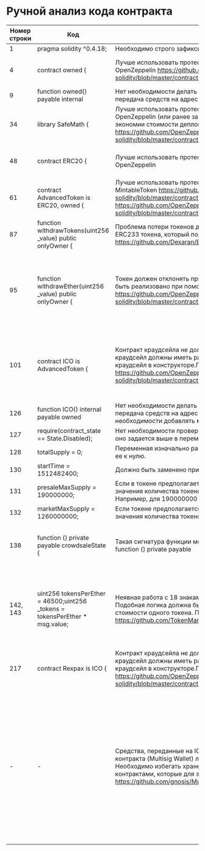 # Ручной анализ кода контракта

| Номер строки | Код                                                                          | Описание                                                                                                                                                                                                                                                                                                  | Приоритет |
|--------------|------------------------------------------------------------------------------|-----------------------------------------------------------------------------------------------------------------------------------------------------------------------------------------------------------------------------------------------------------------------------------------------------------|-----------|
| 1            | pragma solidity ^0.4.18;                                                     | Необходимо строго зафиксировать версию языка                                                                                                                                                                                                                                                              | **Исправлено**   |
| 4            | contract owned {                                                             | Лучше использовать протестированную версию Claimable контракта от OpenZeppelin  https://github.com/OpenZeppelin/zeppelin-solidity/blob/master/contracts/ownership/Claimable.sol                                                                                                                           | Низкий, **Нет необходимости, функционал идентичный**    |
| 9            | function owned() payable internal                                            | Нет необходимости делать конструктор payable, если не предполагается передача средств на адрес контракта при деплойменте.                                                                                                                                                                                 | **Исправлено**   |
| 34           | library SafeMath {                                                           | Лучше использовать протестированную версию SafeMath контракта от OpenZeppelin (или ранее загруженную в есть версию библиотеки для экономии стоимости деплоймента)  https://github.com/OpenZeppelin/zeppelin-solidity/blob/master/contracts/math/SafeMath.sol                                              | **Исправлено**   |
| 48           | contract ERC20 {                                                             | Лучше использовать протестированную версию ERC20 интерфейса от OpenZeppelin                                                                                                                                                                                                                               | Низкий, **Нет необходимости, функционал идентичный**    |
| 61           | contract AdvancedToken is ERC20, owned {                                     | Лучше использовать протестированные версии BurnableToken и MintableToken  https://github.com/OpenZeppelin/zeppelin-solidity/blob/master/contracts/token/MintableToken.sol https://github.com/OpenZeppelin/zeppelin-solidity/blob/master/contracts/token/BurnableToken.sol                                 | Низкий, **Нет необходимости, функционал идентичный**    |
| 87           | function withdrawTokens(uint256 _value) public onlyOwner {                   | Проблема потери токенов должна быть решена глобально реализацией ERC233 токена, который полностью совместим с ERC20 реализацией  https://github.com/Dexaran/ERC223-token-standard                                                                                                                         | Средний, **Виталик бутерин не одобряет, пруф https://goo.gl/HYTPHc**   |
| 95           | function withdrawEther(uint256 _value) public onlyOwner {                    | Токен должен отклонять прямую отправку эфира на свой адрес. Может быть реализовано при помощи HasNoEther контракта из OpenZeppelin  https://github.com/OpenZeppelin/zeppelin-solidity/blob/master/contracts/ownership/HasNoEther.sol                                                                      | Средний, **Очень сильно зависит от реализации контракта, это субъективное мнение и отсылка к Multisig? Есть ли более весомые рекомендации зачем это нужно делать?**   |
| 101          | contract ICO is AdvancedToken {                                              | Контракт краудсейла не должен наследоваться от токена. Токен и краудсейл должны иметь разные адреса, а токен передаваться в краудсейл в конструкторе.Пример реализации в OpenZeppelin  https://github.com/OpenZeppelin/zeppelin-solidity/blob/master/contracts/crowdsale/Crowdsale.sol#L49                | Средний, **Текущая реализация - рабочая, это субъективное мнение и отсылка к Multisig? Есть ли более весомые рекомендации зачем это нужно делать?**   |
| 126          | function ICO() internal payable owned                                        | Нет необходимости делать конструктор payable, если не предполагается передача средств на адрес контракта при деплойменте. Нет необходимости добавлять модификатор owned для конструктора                                                                                                                  | **Исправлено**    |
| 127          | require(contract_state == State.Disabled);                                   | Нет необходимости проверить начальное состояние краудсейла, так как оно задается выше в переменную по умолчанию                                                                                                                                                                                           | **Исправлено**    |
| 128          | totalSupply = 0;                                                             | Переменная изначально равна нулю. Нет необходимости приравнивать ее к нулю.                                                                                                                                                                                                                               | **Исправлено**    |
| 130          | startTime = 1512482400;                                                      | Должно быть заменено при деплойменте в публичную сеть                                                                                                                                                                                                                                                     | **Исправлено, не та версия**  |
| 131          | presaleMaxSupply = 190000000;                                                | Если в токене предполагается 18 знаков после запятой, значит и все значения количества токенов должны быть умножены на 10 ^ 18. Например, для 190000000 число с 18 знаками будет равно 1.9e26                                                                                                             | **Исправлено, не та версия**   |
| 132          | marketMaxSupply = 1260000000;                                                | Если токене предполагается 18 знаков после запятой, значит и все значения количества токенов должны быть умножены на 10 ^ 18.                                                                                                                                                                             | **Исправлено, не та версия**   |
| 138          | function () private payable crowdsaleState {                                 | Такая сигнатура функции может сбивать с толку. Рекомендуется: function () private payable                                                                                                                                                                                                                 | Низкий, **Тогда токены можно будет покупать в любое время, даже после ICO, исправление не требуется**    |
| 142, 143     | uint256 tokensPerEther = 46500;uint256 _tokens = tokensPerEther * msg.value; | Неявная работа с 18 знаками после запятой для количества токенов. Подобная логика должна быть вынесена в единый метод для подсчета стоимости одного токена. Пример:  https://github.com/TokenMarketNet/ico/blob/master/contracts/FlatPricing.sol                                                          | Средний, **Неявная работа - это когда состояние заранее не известно и непонятно где оно меняется, нет необходимости в дополнительном методе, функционал прозрачен**   |
| 217          | contract Rexpax is ICO {                                                     | Контракт краудсейла не должен наследоваться от токена. Токен и краудсейл должны иметь разные адреса, а токен передаваться в краудсейл в конструкторе.Пример реализации в OpenZeppelin  https://github.com/OpenZeppelin/zeppelin-solidity/blob/master/contracts/crowdsale/Crowdsale.sol#L49                | Средний, **Дубликат 101**   |
| -            | -                                                                            | Средства, переданные на ICO должны передаваться на отдельный адрес контракта (Multisig Wallet) либо на отдельный эфириум адрес. Необходимо избегать хранения токенов и эфира служебными контрактами, которые для этого не предназначены.  Gnosis Multisig Wallet   https://github.com/gnosis/MultiSigWallet | Высокий, **Реализован метод для вывода эфира с контракта только владельцем, нет необходимости в данном функционале. Вообще плохая практика выводить куда-то деньги если ICO не закончено, дабы иметь возможность потом эти средства возместить, я не сторонник Multisig кошельков (контрактов), два случая с Parity показательные.**   |
